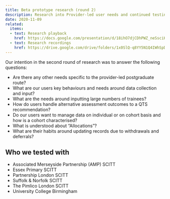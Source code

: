 ```yaml
---
title: Beta prototype research (round 2)
description: Research into Provider-led user needs and continued testing of the prototype
date: 2020-11-09
related:
  items:
  - text: Research playback
    href: https://docs.google.com/presentation/d/18ihO7djCDhPWZ_neSsciKrGEN5SFpyEb4u6pL6pnELE
  - text: Research recordings
    href: https://drive.google.com/drive/folders/1x0SlQ-q8YY5N1Q4IWhSpDXy03DzGo4Ty
---
```


Our intention in the second round of research was to answer the following questions:

* Are there any other needs specific to the provider-led postgraduate route?
* What are our users key behaviours and needs around data collection and input? 
* What are the needs around inputting large numbers of trainees?
* How do users handle alternative assessment outcomes to a QTS recommendation?
* Do our users want to manage data on individual or on cohort basis and how is a cohort characterised?
* What is understood about “Allocations”?
* What are their habits around updating records due to withdrawals and deferrals? 

## Who we tested with

* Associated Merseyside Partnership (AMP) SCITT
* Essex Primary SCITT
* Partnership London SCITT
* Suffolk & Norfolk SCITT
* The Pimlico London SCITT
* University College Birmingham
